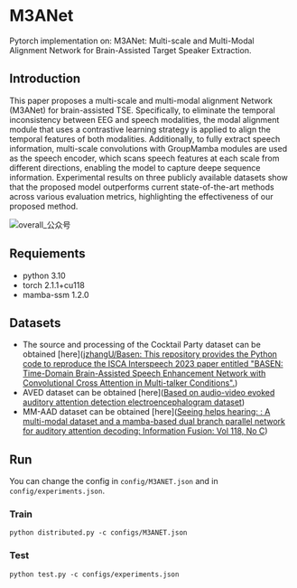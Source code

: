 # M3ANet

Pytorch implementation on: M3ANet: Multi-scale and Multi-Modal Alignment Network for Brain-Assisted Target Speaker Extraction.

## Introduction

This paper proposes a multi-scale and multi-modal alignment Network (M3ANet) for brain-assisted TSE. Specifically, to eliminate the temporal inconsistency between EEG and speech modalities, the modal alignment module that uses a contrastive learning strategy is applied to align the temporal features of both modalities. Additionally, to fully extract speech information, multi-scale convolutions with GroupMamba modules are used as the speech encoder, which scans speech features at each scale from different directions, enabling the model to capture deepe sequence information. Experimental results on three publicly available datasets show that the proposed model outperforms current state-of-the-art methods across various evaluation metrics, highlighting the effectiveness of our proposed method.

![overall_公众号](D:\写论文\图\overall_公众号.jpg)

## Requiements

- python 3.10
- torch  2.1.1+cu118
- mamba-ssm  1.2.0

## Datasets
- The source and processing of the Cocktail Party dataset can be obtained [here]([jzhangU/Basen: This repository provides the Python code to reproduce the ISCA Interspeech 2023 paper entitled "BASEN: Time-Domain Brain-Assisted Speech Enhancement Network with Convolutional Cross Attention in Multi-talker Conditions".](https://github.com/jzhangU/Basen))
- AVED dataset can be obtained [here]([Based on audio-video evoked auditory attention detection electroencephalogram dataset](https://www.sciopen.com/article/10.16511/j.cnki.qhdxxb.2024.26.024))
- MM-AAD dataset can be obtained [here]([Seeing helps hearing: : A multi-modal dataset and a mamba-based dual branch parallel network for auditory attention decoding: Information Fusion: Vol 118, No C](https://dl.acm.org/doi/10.1016/j.inffus.2025.102946))

## Run

You can change the config in ```config/M3ANET.json``` and in ```config/experiments.json```.

### Train

```python distributed.py -c configs/M3ANET.json```

### Test

```python test.py -c configs/experiments.json```